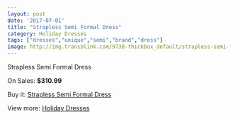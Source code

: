 ```yaml
---
layout: post
date: '2017-07-01'
title: "Strapless Semi Formal Dress"
category: Holiday Dresses
tags: ["dresses","unique","semi","brand","dress"]
image: http://img.transblink.com/9738-thickbox_default/strapless-semi-formal-dress.jpg
---
```

Strapless Semi Formal Dress

On Sales: **$310.99**
<a href="https://www.transblink.com/en/holiday-dresses/3163-strapless-semi-formal-dress.html"><amp-img layout="responsive" width="600" height="600" src="//img.transblink.com/9738-thickbox_default/strapless-semi-formal-dress.jpg" alt="Strapless Semi Formal Dress 0" /></a>
<a href="https://www.transblink.com/en/holiday-dresses/3163-strapless-semi-formal-dress.html"><amp-img layout="responsive" width="600" height="600" src="//img.transblink.com/9740-thickbox_default/strapless-semi-formal-dress.jpg" alt="Strapless Semi Formal Dress 1" /></a>
<a href="https://www.transblink.com/en/holiday-dresses/3163-strapless-semi-formal-dress.html"><amp-img layout="responsive" width="600" height="600" src="//img.transblink.com/9739-thickbox_default/strapless-semi-formal-dress.jpg" alt="Strapless Semi Formal Dress 2" /></a>

Buy it: [Strapless Semi Formal Dress](https://www.transblink.com/en/holiday-dresses/3163-strapless-semi-formal-dress.html "Strapless Semi Formal Dress")

View more: [Holiday Dresses](https://www.transblink.com/en/8-holiday-dresses "Holiday Dresses")